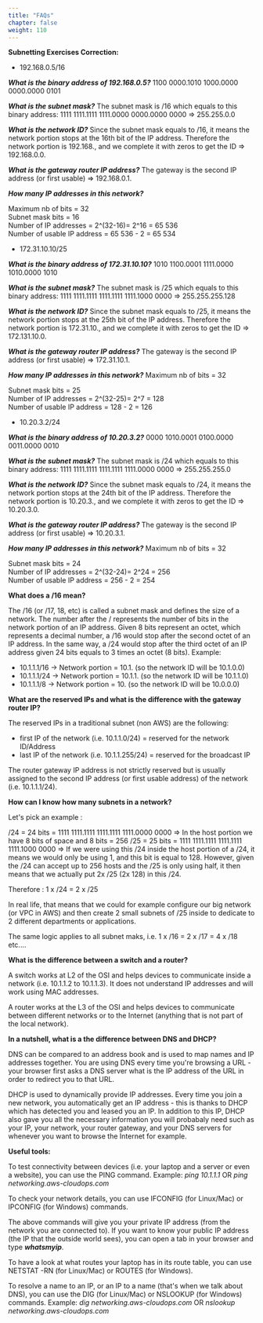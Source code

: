 ```yaml
---
title: "FAQs"
chapter: false
weight: 110
---
```


**Subnetting Exercises Correction:**

- 192.168.0.5/16

***What is the binary address of 192.168.0.5?***
1100 0000.1010 1000.0000 0000.0000 0101

***What is the subnet mask?***
The subnet mask is /16 which equals to this binary address: 1111 1111.1111 1111.0000 0000.0000 0000 => 255.255.0.0

***What is the network ID?***
Since the subnet mask equals to /16, it means the network portion stops at the 16th bit of the IP address. Therefore the network portion is 192.168., and we complete it with zeros to get the ID => 192.168.0.0.

***What is the gateway router IP address?***
The gateway is the second IP address (or first usable) => 192.168.0.1.

***How many IP addresses in this network?***
<p>Maximum nb of bits = 32<br>
Subnet mask bits = 16<br>
Number of IP addresses = 2^(32-16)= 2^16 = 65 536<br>
Number of usable IP address = 65 536 - 2 = 65 534</p>


- 172.31.10.10/25

***What is the binary address of 172.31.10.10?***
1010 1100.0001 1111.0000 1010.0000 1010

***What is the subnet mask?***
The subnet mask is /25 which equals to this binary address: 1111 1111.1111 1111.1111 1111.1000 0000 => 255.255.255.128

***What is the network ID?***
Since the subnet mask equals to /25, it means the network portion stops at the 25th bit of the IP address. Therefore the network portion is 172.31.10., and we complete it with zeros to get the ID => 172.131.10.0.

***What is the gateway router IP address?***
The gateway is the second IP address (or first usable) => 172.31.10.1.

***How many IP addresses in this network?***
Maximum nb of bits = 32<p>
Subnet mask bits = 25<br>
Number of IP addresses = 2^(32-25)= 2^7 = 128<br>
Number of usable IP address = 128 - 2 = 126</p>


- 10.20.3.2/24

***What is the binary address of 10.20.3.2?***
0000 1010.0001 0100.0000 0011.0000 0010

***What is the subnet mask?***
The subnet mask is /24 which equals to this binary address: 1111 1111.1111 1111.1111 1111.0000 0000 => 255.255.255.0

***What is the network ID?***
Since the subnet mask equals to /24, it means the network portion stops at the 24th bit of the IP address. Therefore the network portion is 10.20.3., and we complete it with zeros to get the ID => 10.20.3.0.

***What is the gateway router IP address?***
The gateway is the second IP address (or first usable) => 10.20.3.1.

***How many IP addresses in this network?***
Maximum nb of bits = 32<p>
Subnet mask bits = 24<br>
Number of IP addresses = 2^(32-24)= 2^24 = 256<br>
Number of usable IP address = 256 - 2 = 254</p>



**What does a /16 mean?**

The /16 (or /17, 18, etc) is called a subnet mask and defines the size of a network. The number after the / represents the number of bits in the network portion of an IP address. Given 8 bits represent an octet, which represents a decimal number, a /16 would stop after the second octet of an IP address. In the same way, a /24 would stop after the third octet of an IP address given 24 bits equals to 3 times an octet (8 bits).
Example: 
* 10.1.1.1/16 -> Network portion = 10.1. (so the network ID will be 10.1.0.0)
* 10.1.1.1/24 -> Network portion = 10.1.1. (so the network ID will be 10.1.1.0)
* 10.1.1.1/8 -> Network portion = 10. (so the network ID will be 10.0.0.0)

**What are the reserved IPs and what is the difference with the gateway router IP?**

The reserved IPs in a traditional subnet (non AWS) are the following:
* first IP of the network (i.e. 10.1.1.0/24) = reserved for the network ID/Address
* last IP of the network (i.e. 10.1.1.255/24) = reserved for the broadcast IP

The router gateway IP address is not strictly reserved but is usually assigned to the second IP address (or first usable address) of the network (i.e. 10.1.1.1/24).

**How can I know how many subnets in a network?**

Let's pick an example : 

/24 = 24 bits = 1111 1111.1111 1111.1111 1111.0000 0000 => In the host portion we have 8 bits of space and 8 bits = 256
/25 = 25 bits = 1111 1111.1111 1111.1111 1111.1000 0000 => If we were using this /24 inside the host portion of a /24, it means we would only be using 1, and this bit is equal to 128.
However, given the /24 can accept up to 256 hosts and the /25 is only using half, it then means that we actually put 2x /25 (2x 128) in this /24.

Therefore : 1 x /24 = 2 x /25 

In real life, that means that we could for example configure our big network (or VPC in AWS) and then create 2 small subnets of /25 inside to dedicate to 2 different departments or applications.

The same logic applies to all subnet maks, i.e. 1 x /16 = 2 x /17 = 4 x /18 etc....

**What is the difference between a switch and a router?**

A switch works at L2 of the OSI and helps devices to communicate inside a network (i.e. 10.1.1.2 to 10.1.1.3). It does not understand IP addresses and will work using MAC addresses.

A router works at the L3 of the OSI and helps devices to communicate between different networks or to the Internet (anything that is not part of the local network).


**In a nutshell, what is a the difference between DNS and DHCP?**

DNS can be compared to an address book and is used to map names and IP addresses together. You are using DNS every time you're browsing a URL - your browser first asks a DNS server what is the IP address of the URL in order to redirect you to that URL.

DHCP is used to dynamically provide IP addresses. Every time you join a new network, you automatically get an IP address - this is thanks to DHCP which has detected you and leased you an IP. In addition to this IP, DHCP also gave you all the necessary information you will probabaly need such as your IP, your network, your router gateway, and your DNS servers for whenever you want to browse the Internet for example.

**Useful tools:**

To test connectivity between devices (i.e. your laptop and a server or even a website), you can use the PING command.
Example: *ping 10.1.1.1*    OR      *ping networking.aws-cloudops.com*

To check your network details, you can use IFCONFIG (for Linux/Mac) or IPCONFIG (for Windows) commands.

The above commands will give you your private IP address (from the network you are connected to). If you want to know your public IP address (the IP that the outside world sees), you can open a tab in your browser and type ***whatsmyip***.

To have a look at what routes your laptop has in its route table, you can use NETSTAT -RN (for Linux/Mac) or ROUTES (for Windows).

To resolve a name to an IP, or an IP to a name (that's when we talk about DNS), you can use the DIG (for Linux/Mac) or NSLOOKUP (for Windows) commands.
Example: *dig networking.aws-cloudops.com*      OR      *nslookup networking.aws-cloudops.com*






